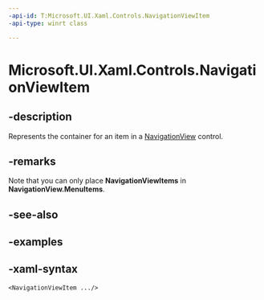 ```yaml
---
-api-id: T:Microsoft.UI.Xaml.Controls.NavigationViewItem
-api-type: winrt class

---
```

<!-- Class syntax.
public class NavigationViewItem : NavigationViewItemBase, NavigationViewItemBase
-->

# Microsoft.UI.Xaml.Controls.NavigationViewItem


## -description

Represents the container for an item in a [NavigationView](navigationview.md) control.


## -remarks
Note that you can only place **NavigationViewItems** in **NavigationView.MenuItems**.


## -see-also


## -examples


## -xaml-syntax

```xaml
<NavigationViewItem .../>
```


